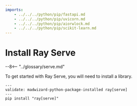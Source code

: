 ```yaml
---
imports:
    - ../../../python/pip/fastapi.md
    - ../../../python/pip/uvicorn.md
    - ../../../python/pip/aiorwlock.md
    - ../../../python/pip/scikit-learn.md
---
```


# Install Ray Serve

--8<-- "../glossary/serve.md"

To get started with Ray Serve, you will need to install a library.

```shell
---
validate: madwizard-python-package-installed ray[serve]
---
pip install "ray[serve]"
```

